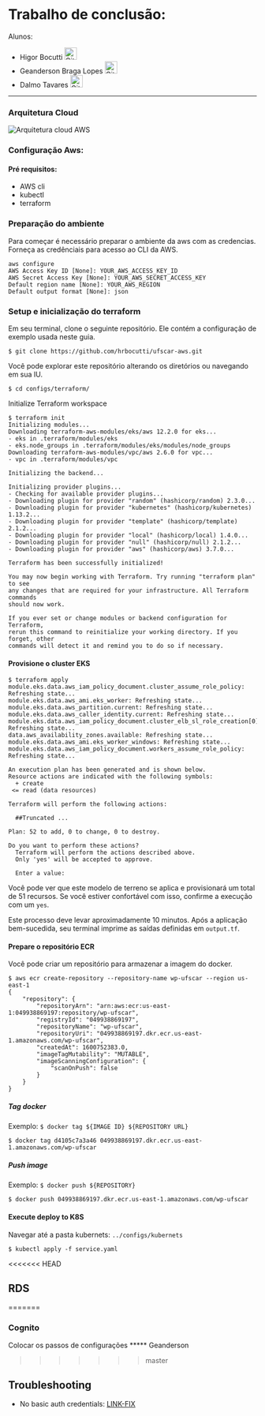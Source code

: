 # Trabalho de conclusão:

Alunos:

- Higor Bocutti <a href="https://github.com/hrbocutti"><img alt="Github" title="hrbocutti" src="https://github.githubassets.com/images/icons/emoji/octocat.png" width="25"></a> 
- Geanderson Braga Lopes <a href="https://github.com/GeandersonLopes"><img alt="Github" title="GeandersonLopes" src="https://github.githubassets.com/images/icons/emoji/octocat.png" width="25"></a>
- Dalmo Tavares <a href="https://github.com/dalmost"><img alt="Github" title="dalmost" src="https://github.githubassets.com/images/icons/emoji/octocat.png" width="25"></a>

---
### Arquitetura Cloud

![Arquitetura cloud AWS](https://raw.githubusercontent.com/hrbocutti/ufscar-aws/master/assets/arquitetura.png)


### Configuração Aws:

#### Pré requisitos:
 - AWS cli
 - kubectl
 - terraform
 
### Preparação do ambiente
<p>
Para começar é necessário preparar o ambiente da aws com as credencias.
<br>Forneça as credênciais para acesso ao CLI da AWS.
</p>  

```shell
aws configure
AWS Access Key ID [None]: YOUR_AWS_ACCESS_KEY_ID
AWS Secret Access Key [None]: YOUR_AWS_SECRET_ACCESS_KEY
Default region name [None]: YOUR_AWS_REGION
Default output format [None]: json
```

### Setup e inicialização do terraform

Em seu terminal, clone o seguinte repositório. Ele contém a configuração de exemplo usada neste guia.

```shell script
$ git clone https://github.com/hrbocutti/ufscar-aws.git
```

Você pode explorar este repositório alterando os diretórios ou navegando em sua IU.

```shell script
$ cd configs/terraform/
```

Initialize Terraform workspace

```shell script
$ terraform init
Initializing modules...
Downloading terraform-aws-modules/eks/aws 12.2.0 for eks...
- eks in .terraform/modules/eks
- eks.node_groups in .terraform/modules/eks/modules/node_groups
Downloading terraform-aws-modules/vpc/aws 2.6.0 for vpc...
- vpc in .terraform/modules/vpc

Initializing the backend...

Initializing provider plugins...
- Checking for available provider plugins...
- Downloading plugin for provider "random" (hashicorp/random) 2.3.0...
- Downloading plugin for provider "kubernetes" (hashicorp/kubernetes) 1.13.2...
- Downloading plugin for provider "template" (hashicorp/template) 2.1.2...
- Downloading plugin for provider "local" (hashicorp/local) 1.4.0...
- Downloading plugin for provider "null" (hashicorp/null) 2.1.2...
- Downloading plugin for provider "aws" (hashicorp/aws) 3.7.0...

Terraform has been successfully initialized!

You may now begin working with Terraform. Try running "terraform plan" to see
any changes that are required for your infrastructure. All Terraform commands
should now work.

If you ever set or change modules or backend configuration for Terraform,
rerun this command to reinitialize your working directory. If you forget, other
commands will detect it and remind you to do so if necessary.
```

#### Provisione o cluster EKS

```shell script
$ terraform apply
module.eks.data.aws_iam_policy_document.cluster_assume_role_policy: Refreshing state...
module.eks.data.aws_ami.eks_worker: Refreshing state...
module.eks.data.aws_partition.current: Refreshing state...
module.eks.data.aws_caller_identity.current: Refreshing state...
module.eks.data.aws_iam_policy_document.cluster_elb_sl_role_creation[0]: Refreshing state...
data.aws_availability_zones.available: Refreshing state...
module.eks.data.aws_ami.eks_worker_windows: Refreshing state...
module.eks.data.aws_iam_policy_document.workers_assume_role_policy: Refreshing state...

An execution plan has been generated and is shown below.
Resource actions are indicated with the following symbols:
  + create
 <= read (data resources)

Terraform will perform the following actions:

  ##Truncated ...

Plan: 52 to add, 0 to change, 0 to destroy.

Do you want to perform these actions?
  Terraform will perform the actions described above.
  Only 'yes' will be accepted to approve.

  Enter a value:
```

Você pode ver que este modelo de terreno se aplica e provisionará um total de 51 recursos.
Se você estiver confortável com isso, confirme a execução com um `yes`.

Este processo deve levar aproximadamente 10 minutos. 
Após a aplicação bem-sucedida, seu terminal imprime as saídas definidas em `output.tf`.

#### Prepare o repositório ECR

Você pode criar um repositório para armazenar a imagem do docker.

```shell script
$ aws ecr create-repository --repository-name wp-ufscar --region us-east-1
{
    "repository": {
        "repositoryArn": "arn:aws:ecr:us-east-1:049938869197:repository/wp-ufscar",
        "registryId": "049938869197",
        "repositoryName": "wp-ufscar",
        "repositoryUri": "049938869197.dkr.ecr.us-east-1.amazonaws.com/wp-ufscar",
        "createdAt": 1600752383.0,
        "imageTagMutability": "MUTABLE",
        "imageScanningConfiguration": {
            "scanOnPush": false
        }
    }
}
```

##### Tag docker
Exemplo: `$ docker tag ${IMAGE ID} ${REPOSITORY URL}`
```shell script
$ docker tag d4105c7a3a46 049938869197.dkr.ecr.us-east-1.amazonaws.com/wp-ufscar
```

##### Push image

Exemplo: `$ docker push ${REPOSITORY}`

```shell script
$ docker push 049938869197.dkr.ecr.us-east-1.amazonaws.com/wp-ufscar
```

#### Execute deploy to K8S

Navegar até a pasta kubernets: `../configs/kubernets`

```shell script
$ kubectl apply -f service.yaml
```


<<<<<<< HEAD
## RDS
=======
### Cognito

Colocar os passos de configurações *****  Geanderson




>>>>>>> master

## Troubleshooting

- No basic auth credentials: [LINK-FIX](https://docs.aws.amazon.com/AmazonECR/latest/userguide/common-errors-docker.html)


